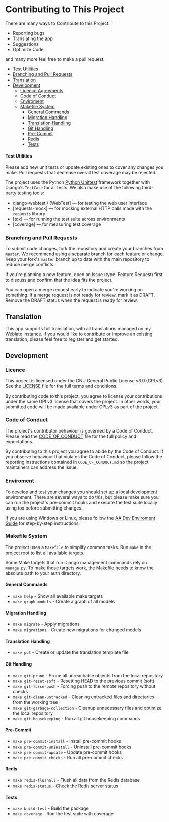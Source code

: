 # Contributing to This Project

There are many ways to Contribute to this Project:

- Reporting bugs
- Translating the app
- Suggestions
- Optimize Code

and many more feel free to make a pull request.

- [Test Utilities](#test-utilities)
- [Branching and Pull Requests](#branching-and-pull-requests)
- [Translation](#translation)
- [Development](#development)
  - [Licence Agreements](#licence)
  - [Code of Conduct](#code-of-conduct)
  - [Enviroment](#enviroment)
  - [Makefile System](#makefile-system)
    - [General Commands](#general-commands)
    - [Migration Handling](#migration-handling)
    - [Translation Handling](#translation-handling)
    - [Git Handling](#git-handling)
    - [Pre-Commit](#pre-commit)
    - [Redis](#redis)
    - [Tests](#tests)

#### Test Utilities<a name="test-utilities"></a>

Please add new unit tests or update existing ones to cover any changes you make. Pull
requests that decrease overall test coverage may be rejected.

The project uses the Python [Python Unittest] framework together with Django's `TestCase` for
all tests. We also make use of the following third-party testing tools:

- django-webtest / [WebTest] — for testing the web user interface
- [requests-mock] — for mocking external HTTP calls made with the `requests` library
- [tox] — for running the test suite across environments
- [coverage] — for measuring test coverage

### Branching and Pull Requests<a name="branching-and-pull-requests"></a>

To submit code changes, fork the repository and create your branches from `master`.
We recommend using a separate branch for each feature or change. Keep your fork's
`master` branch up to date with the main repository to reduce merge conflicts.

If you're planning a new feature, open an Issue (type: Feature Request) first to
discuss and confirm that the idea fits the project.

You can open a merge request early to indicate you're working on something. If a
merge request is not ready for review, mark it as DRAFT. Remove the DRAFT status
when the request is ready for review.

## Translation<a name="translation"></a>

This app supports full translation, with all translations managed on my [Weblate] instance. If you would like to contribute or improve an existing translation, please feel free to register and get started.

## Development<a name="development"></a>

### Licence<a name="licence"></a>

This project is licensed under the GNU General Public License v3.0 (GPLv3). See the
[LICENSE](LICENSE) file for the full terms and conditions.

By contributing code to this project, you agree to license your contributions under
the same GPLv3 license that covers the project. In other words, your submitted
code will be made available under GPLv3 as part of the project.

### Code of Conduct<a name="code-of-conduct"></a>

The project's contributor behaviour is governed by a Code of Conduct. Please read the
[CODE_OF_CONDUCT](CODE_OF_CONDUCT.md) file for the full policy and expectations.

By contributing to this project you agree to abide by the Code of Conduct. If you observe
behaviour that violates the Code of Conduct, please follow the reporting instructions
contained in `CODE_OF_CONDUCT.md` so the project maintainers can address the issue.

### Enviroment<a name="enviroment"></a>

To develop and test your changes you should set up a local development environment. There
are several ways to do this, but please make sure you can run the project's pre-commit
hooks and execute the test suite locally using tox before submitting changes.

If you are using Windows or Linux, please follow the [AA Dev Enviroment Guide]
for step-by-step instructions.

### Makefile System<a name="makefile-system"></a>

The project uses a `Makefile` to simplify common tasks. Run `make` in the project root to list all available targets.

Some Make targets that run Django management commands rely on `manage.py`.
To make those targets work, the Makefile needs to know the absolute path to your auth directory.

#### General Commands<a name="general-commands"></a>

- `make help` - Show all available make targets
- `make graph-models` - Create a graph of all models

#### Migration Handling<a name="migration-handling"></a>

- `make migrate` - Apply migrations
- `make migrations` - Create new migrations for changed models

#### Translation Handling<a name="translation-handling"></a>

- `make pot` - Create or update the translation template file

#### Git Handling<a name="git-handling"></a>

- `make git-prune` - Prune all unreachable objects from the local repository
- `make git-reset-soft` - Resetting HEAD to the previous commit (soft)
- `make git-force-push` - Forcing push to the remote repository without checks
- `make git-clean-untracked` - Cleaning untracked files and directories from the working tree
- `make git-garbage-collection` - Cleanup unnecessary files and optimize the local repository
- `make git-housekeeping` - Run all git housekeeping commands

#### Pre-Commit<a name="pre-commit"></a>

- `make pre-commit-install` - Install pre-commit hooks
- `make pre-commit-uninstall` - Uninstall pre-commit hooks
- `make pre-commit-update` - Update pre-commit hooks
- `make pre-commit-checks` - Run all pre-commit checks

#### Redis<a name="redis"></a>

- `make redis-flushall` - Flush all data from the Redis database
- `make redis-status` - Check the Redis server status

#### Tests<a name="tests"></a>

- `make build-test` - Build the package
- `make coverage` - Run the test suite with coverage

<!-- Links -->

[aa dev enviroment guide]: https://allianceauth.readthedocs.io/en/latest/development/dev_setup/aa-dev-setup-wsl-vsc-v2.html "AA Dev Enviroment Guide"
[python unittest]: https://docs.python.org/3/library/unittest.html "Python Unittest"
[weblate]: https://weblate.voices-of-war.de/ "Weblate"
